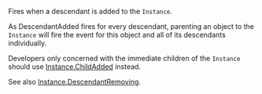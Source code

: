 Fires when a descendant is added to the `Instance`.

As DescendantAdded fires for every descendant, parenting an object to the `Instance` will fire the event for this object and all of its descendants individually.

Developers only concerned with the immediate children of the `Instance` should use [Instance.ChildAdded](https://developer.roblox.com/api-reference/event/Instance/ChildAdded) instead.

See also [Instance.DescendantRemoving](https://developer.roblox.com/api-reference/event/Instance/DescendantRemoving).